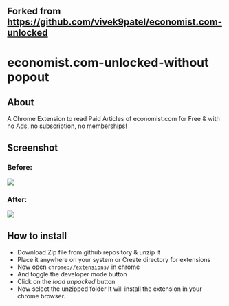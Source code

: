 ## Forked from https://github.com/vivek9patel/economist.com-unlocked
# economist.com-unlocked-without popout

## About

A Chrome Extension to read Paid Articles of economist.com for Free &amp; with no Ads, no subscription, no memberships!

## Screenshot
<p align="center">

### Before:

<img src="./static/2.png" />

### After:

<img src="./static/1.png"/>
</p>

## How to install

- Download Zip file from github repository & unzip it
- Place it anywhere on your system or Create directory for extensions
- Now open `chrome://extensions/` in chrome
- And toggle the developer mode button
- Click on the _load unpacked_ button
- Now select the unzipped folder
  It will install the extension in your chrome browser.
